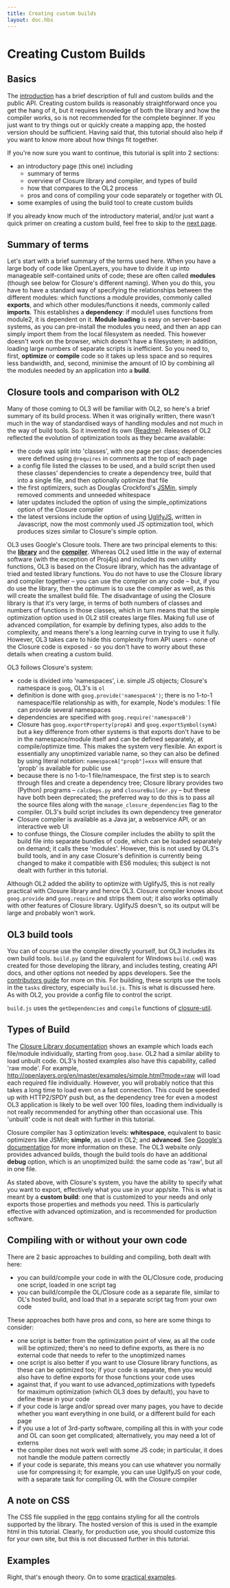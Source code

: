 ```yaml
---
title: Creating custom builds
layout: doc.hbs
---
```


# Creating Custom Builds

## Basics
The [introduction](introduction.md) has a brief description of full and custom builds and the public API. Creating custom builds is reasonably straightforward once you get the hang of it, but it requires knowledge of both the library and how the compiler works, so is not recommended for the complete beginner. If you just want to try things out or quickly create a mapping app, the hosted version should be sufficient. Having said that, this tutorial should also help if you want to know more about how things fit together.

If you're now sure you want to continue, this tutorial is split into 2 sections:
- an introductory page (this one) including
  - summary of terms
  - overview of Closure library and compiler, and types of build
  - how that compares to the OL2 process
  - pros and cons of compiling your code separately or together with OL
- some examples of using the build tool to create custom builds

If you already know much of the introductory material, and/or just want a quick primer on creating a custom build, feel free to skip to the [next page](buildExamples.md).

## Summary of terms
Let's start with a brief summary of the terms used here. When you have a large body of code like OpenLayers, you have to divide it up into manageable self-contained units of code; these are often called __modules__ (though see below for Closure's different naming). When you do this, you have to have a standard way of specifying the relationships between the different modules: which functions a module provides, commonly called __exports__, and which other modules/functions it needs, commonly called __imports__. This establishes a __dependency__: if module1 uses functions from module2, it is dependent on it.
 __Module loading__ is easy on server-based systems, as you can pre-install the modules you need, and then an app can simply import them from the local filesystem as needed. This however doesn't work on the browser, which doesn't have a filesystem; in addition, loading large numbers of separate scripts is inefficient. So you need to, first, __optimize__ or __compile__ code so it takes up less space and so requires less bandwidth, and, second, minimise the amount of IO by combining all the modules needed by an application into a __build__.

## Closure tools and comparison with OL2
Many of those coming to OL3 will be familiar with OL2, so here's a brief summary of its build process. When it was originally written, there wasn't much in the way of standardised ways of handling modules and not much in the way of build tools. So it invented its own ([Readme](https://github.com/openlayers/openlayers/tree/master/build)). Releases of OL2 reflected the evolution of optimization tools as they became available:
* the code was split into 'classes', with one page per class; dependencies were defined using `@requires` in comments at the top of each page
* a config file listed the classes to be used, and a build script then used these classes' dependencies to create a dependency tree, build that into a single file, and then optionally optimize that file
* the first optimizers, such as Douglas Crockford's [JSMin](http://www.crockford.com/javascript/jsmin.html), simply removed comments and unneeded whitespace
* later updates included the option of using the simple_optimizations option of the Closure compiler
* the latest versions include the option of using [UglifyJS](http://lisperator.net/uglifyjs/), written in Javascript, now the most commonly used JS optimization tool, which produces sizes similar to Closure's simple option.

OL3 uses Google's Closure tools. There are two principal elements to this: the [__library__](https://developers.google.com/closure/library/) and the [__compiler__](https://developers.google.com/closure/compiler/). Whereas OL2 used little in the way of external software (with the exception of Proj4js) and included its own utility functions, OL3 is based on the Closure library, which has the advantage of tried and tested library functions. You do not have to use the Closure library and compiler together &ndash; you can use the compiler on any code &ndash; but, if you do use the library, then the optimum is to use the compiler as well, as this will create the smallest build file. The disadvantage of using the Closure library is that it's very large, in terms of both numbers of classes and numbers of functions in those classes, which in turn means that the simple optimization option used in OL2 still creates large files. Making full use of advanced compilation, for example by defining types, also adds to the complexity, and means there's a long learning curve in trying to use it fully. However, OL3 takes care to hide this complexity from API users - none of the Closure code is exposed - so you don't have to worry about these details when creating a custom build.

OL3 follows Closure's system:
* code is divided into 'namespaces', i.e. simple JS objects; Closure's namespace is `goog`, OL3's is `ol`
* definition is done with `goog.provide('namespaceA')`; there is no 1-to-1 namespace/file relationship as with, for example, Node's modules: 1 file can provide several namespaces
* dependencies are specified with `goog.require('namespaceB')`
* Closure has `goog.exportProperty(propA)` and `goog.exportSymbol(symA)` but a key difference from other systems is that exports don't have to be in the namespace/module itself and can be defined separately, at compile/optimize time. This makes the system very flexible. An export is essentially any unoptimized variable name, so they can also be defined by using literal notation: `namespaceA["propb"]=xxx` will ensure that 'propb' is available for public use
* because there is no 1-to-1 file/namespace, the first step is to search through files and create a dependency tree; Closure library provides two (Python) programs &ndash; `calcDeps.py` and `closureBuilder.py` &ndash; but these have both been deprecated; the preferred way to do this is to pass all the source files along with the `manage_closure_dependencies` flag to the compiler. OL3's build script includes its own dependency tree generator
* Closure compiler is available as a Java jar, a webservice API, or an interactive web UI
* to confuse things, the Closure compiler includes the ability to split the build file into separate bundles of code, which can be loaded separately on demand; it calls these 'modules'. However, this is not used by OL3's build tools, and in any case Closure's definition is currently being changed to make it compatible with ES6 modules; this subject is not dealt with further in this tutorial.

Although OL2 added the ability to optimize with UglifyJS, this is not really practical with Closure library and hence OL3. Closure compiler knows about `goog.provide` and `goog.require` and strips them out; it also works optimally with other features of Closure library. UglifyJS doesn't, so its output will be large and probably won't work.

## OL3 build tools
You can of course use the compiler directly yourself, but OL3 includes its own build tools. `build.py` (and the equivalent for Windows `build.cmd`) was created for those developing the library, and includes testing, creating API docs, and other options not needed by apps developers. See the [contributors guide](https://github.com/openlayers/ol3/blob/master/CONTRIBUTING.md) for more on this. For building, these scripts use the tools in the `tasks` directory, especially `build.js`. This is what is discussed here. As with OL2, you provide a config file to control the script.

`build.js` uses the `getDependencies` and `compile` functions of [closure-util](https://github.com/openlayers/closure-util).

## Types of Build
The [Closure Library documentation](https://developers.google.com/closure/library/docs/gettingstarted) shows an example which loads each file/module individually, starting from `goog.base`. OL2 had a similar ability to load unbuilt code. OL3's hosted examples also have this capability, called 'raw mode'. For example, http://openlayers.org/en/master/examples/simple.html?mode=raw will load each required file individually. However, you will probably notice that this takes a long time to load even on a fast connection. This could be speeded up with HTTP2/SPDY push but, as the dependency tree for even a modest OL3 application is likely to be well over 100 files, loading them individually is not really recommended for anything other than occasional use. This 'unbuilt' code is not dealt with further in this tutorial.

Closure compiler has 3 optimization levels: __whitespace__, equivalent to basic optimizers like JSMin; __simple__, as used in OL2; and __advanced__. See [Google's documentation](https://developers.google.com/closure/compiler/docs/compilation_levels) for more information on these. The OL3 website only provides advanced builds, though the build tools do have an additional __debug__ option, which is an unoptimized build: the same code as 'raw', but all in one file.

As stated above, with Closure's system, you have the ability to specify what you want to export, effectively what you use in your app/site. This is what is meant by a __custom build__: one that is customized to your needs and only exports those properties and methods you need. This is particularly effective with advanced optimization, and is recommended for production software.

## Compiling with or without your own code
There are 2 basic approaches to building and compiling, both dealt with here:

* you can build/compile your code in with the OL/Closure code, producing one script, loaded in one script tag
* you can build/compile the OL/Closure code as a separate file, similar to OL's hosted build, and load that in a separate script tag from your own code

These approaches both have pros and cons, so here are some things to consider:

* one script is better from the optimization point of view, as all the code will be optimized; there's no need to define exports, as there is no external code that needs to refer to the unoptimized names
* one script is also better if you want to use Closure library functions, as these can be optimized too; if your code is separate, then you would also have to define exports for those functions your code uses
* against that, if you want to use advanced_optimizations with typedefs for maximum optimization (which OL3 does by default), you have to define these in your code
* if your code is large and/or spread over many pages, you have to decide whether you want everything in one build, or a different build for each page
* if you use a lot of 3rd-party software, compiling all this in with your code and OL can soon get complicated; alternatively, you may need a lot of externs
* the compiler does not work well with some JS code; in particular, it does not handle the module pattern correctly
* if your code is separate, this means you can use whatever you normally use for compressing it; for example, you can use UglifyJS on your code, with a separate task for compiling OL with the Closure compiler

## A note on CSS
The CSS file supplied in the [repo](https://github.com/openlayers/ol3/blob/master/css/ol.css) contains styling for all the controls supported by the library. The hosted version of this is used in the example html in this tutorial. Clearly, for production use, you should customize this for your own site, but this is not discussed further in this tutorial.

## Examples
Right, that's enough theory. On to some [practical examples](buildExamples.md).
